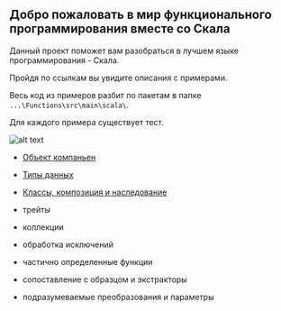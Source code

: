 ## Добро пожаловать в мир функционального программирования вместе со Скала

Данный проект поможет вам разобраться в лучшем языке программирования - Скала.

Пройдя по ссылкам вы увидите описания с примерами. 

Весь код из примеров разбит по пакетам в папке `...\Functions\src\main\scala\`.
 
Для каждого примера существует тест.

![alt text](http://www.scala-lang.org/resources/img/scalasphere.png "SCALA")


* [Объект компаньен](https://github.com/steklopod/Functions/blob/master/src/main/resources/companion.md)

* [Типы данных](https://github.com/steklopod/Functions/blob/master/src/main/resources/Scala_data_types.md)

* [Классы, композиция и наследование](https://github.com/steklopod/Functions/blob/master/src/main/resources/classes.md)

* трейты

* коллекции

* обработка исключений

* частично определенные функции

* сопоставление с образцом и экстракторы 

* подразумеваемые преобразования и параметры


